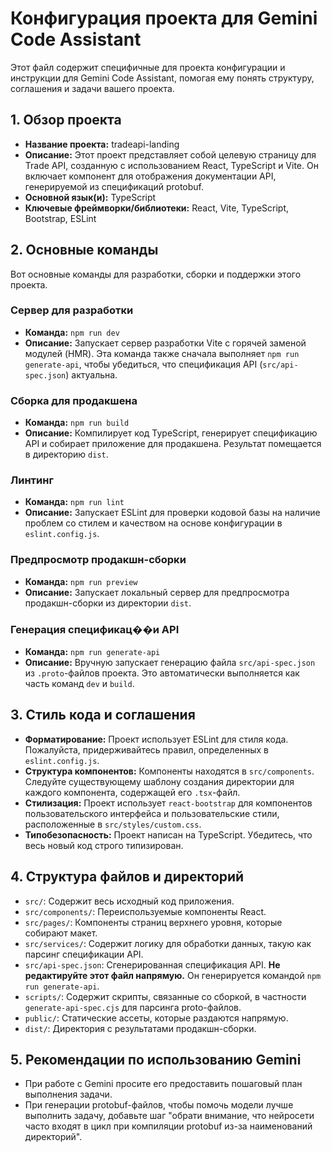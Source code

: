 # Конфигурация проекта для Gemini Code Assistant

Этот файл содержит специфичные для проекта конфигурации и инструкции для Gemini Code Assistant, помогая ему понять структуру, соглашения и задачи вашего проекта.

## 1. Обзор проекта

- **Название проекта:** tradeapi-landing
- **Описание:** Этот проект представляет собой целевую страницу для Trade API, созданную с использованием React, TypeScript и Vite. Он включает компонент для отображения документации API, генерируемой из спецификаций protobuf.
- **Основной язык(и):** TypeScript
- **Ключевые фреймворки/библиотеки:** React, Vite, TypeScript, Bootstrap, ESLint

## 2. Основные команды

Вот основные команды для разработки, сборки и поддержки этого проекта.

### Сервер для разработки
- **Команда:** `npm run dev`
- **Описание:** Запускает сервер разработки Vite с горячей заменой модулей (HMR). Эта команда также сначала выполняет `npm run generate-api`, чтобы убедиться, что спецификация API (`src/api-spec.json`) актуальна.

### Сборка для продакшена
- **Команда:** `npm run build`
- **Описание:** Компилирует код TypeScript, генерирует спецификацию API и собирает приложение для продакшена. Результат помещается в директорию `dist`.

### Линтинг
- **Команда:** `npm run lint`
- **Описание:** Запускает ESLint для проверки кодовой базы на наличие проблем со стилем и качеством на основе конфигурации в `eslint.config.js`.

### Предпросмотр продакшн-сборки
- **Команда:** `npm run preview`
- **Описание:** Запускает локальный сервер для предпросмотра продакшн-сборки из директории `dist`.

### Генерация спецификац��и API
- **Команда:** `npm run generate-api`
- **Описание:** Вручную запускает генерацию файла `src/api-spec.json` из `.proto`-файлов проекта. Это автоматически выполняется как часть команд `dev` и `build`.

## 3. Стиль кода и соглашения

- **Форматирование:** Проект использует ESLint для стиля кода. Пожалуйста, придерживайтесь правил, определенных в `eslint.config.js`.
- **Структура компонентов:** Компоненты находятся в `src/components`. Следуйте существующему шаблону создания директории для каждого компонента, содержащей его `.tsx`-файл.
- **Стилизация:** Проект использует `react-bootstrap` для компонентов пользовательского интерфейса и пользовательские стили, расположенные в `src/styles/custom.css`.
- **Типобезопасность:** Проект написан на TypeScript. Убедитесь, что весь новый код строго типизирован.

## 4. Структура файлов и директорий

- `src/`: Содержит весь исходный код приложения.
- `src/components/`: Переиспользуемые компоненты React.
- `src/pages/`: Компоненты страниц верхнего уровня, которые собирают макет.
- `src/services/`: Содержит логику для обработки данных, такую как парсинг спецификации API.
- `src/api-spec.json`: Сгенерированная спецификация API. **Не редактируйте этот файл напрямую.** Он генерируется командой `npm run generate-api`.
- `scripts/`: Содержит скрипты, связанные со сборкой, в частности `generate-api-spec.cjs` для парсинга proto-файлов.
- `public/`: Статические ассеты, которые раздаются напрямую.
- `dist/`: Директория с результатами продакшн-сборки.

## 5. Рекомендации по использованию Gemini
- При работе с Gemini просите его предоставить пошаговый план выполнения задачи.
- При генерации protobuf-файлов, чтобы помочь модели лучше выполнить задачу, добавьте шаг "обрати внимание, что нейросети часто входят в цикл при компиляции protobuf из-за наименований директорий".
